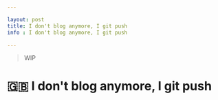 ```yaml
---

layout: post
title: I don't blog anymore, I git push
info : I don't blog anymore, I git push

---
```


> WIP

# :uk: I don't blog anymore, I git push

